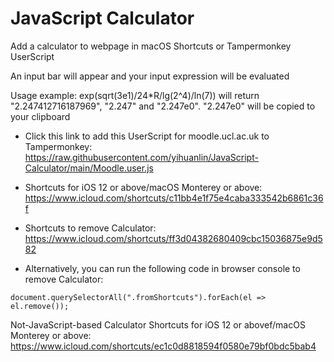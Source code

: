 # JavaScript Calculator
 Add a calculator to webpage in macOS Shortcuts or Tampermonkey UserScript

An input bar will appear and your input expression will be evaluated

Usage example: exp(sqrt(3e1)/24*R/lg(2^4)/ln(7)) will return "2.247412716187969", "2.247" and "2.247e0". "2.247e0" will be copied to your clipboard

- Click this link to add this UserScript for moodle.ucl.ac.uk to Tampermonkey: https://raw.githubusercontent.com/yihuanlin/JavaScript-Calculator/main/Moodle.user.js

- Shortcuts for iOS 12 or above/macOS Monterey or above: https://www.icloud.com/shortcuts/c11bb4e1f75e4caba333542b6861c36f

- Shortcuts to remove Calculator: https://www.icloud.com/shortcuts/ff3d04382680409cbc15036875e9d582

- Alternatively, you can run the following code in browser console to remove Calculator:
```
document.querySelectorAll(".fromShortcuts").forEach(el => el.remove());
```

Not-JavaScript-based Calculator Shortcuts for iOS 12 or abovef/macOS Monterey or above: https://www.icloud.com/shortcuts/ec1c0d8818594f0580e79bf0bdc5bab4
